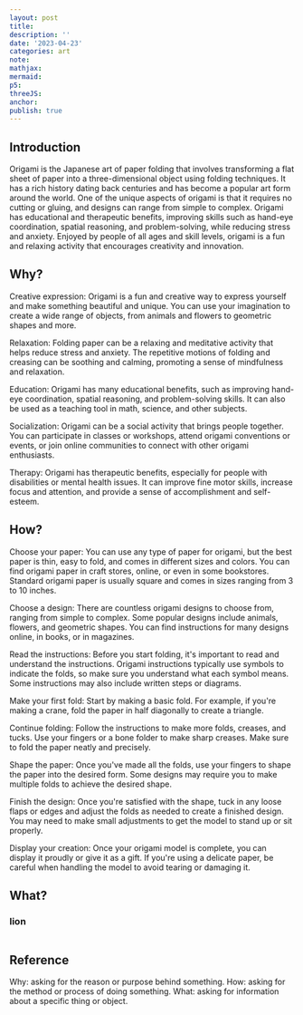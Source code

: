 ```yaml
---
layout: post
title:
description: ''
date: '2023-04-23'
categories: art
note:
mathjax:
mermaid:
p5:
threeJS:
anchor:
publish: true
---
```


## Introduction

Origami is the Japanese art of paper folding that involves transforming a flat sheet of paper into a three-dimensional object using folding techniques. It has a rich history dating back centuries and has become a popular art form around the world. One of the unique aspects of origami is that it requires no cutting or gluing, and designs can range from simple to complex. Origami has educational and therapeutic benefits, improving skills such as hand-eye coordination, spatial reasoning, and problem-solving, while reducing stress and anxiety. Enjoyed by people of all ages and skill levels, origami is a fun and relaxing activity that encourages creativity and innovation.

## Why?

Creative expression: Origami is a fun and creative way to express yourself and make something beautiful and unique. You can use your imagination to create a wide range of objects, from animals and flowers to geometric shapes and more.

Relaxation: Folding paper can be a relaxing and meditative activity that helps reduce stress and anxiety. The repetitive motions of folding and creasing can be soothing and calming, promoting a sense of mindfulness and relaxation.

Education: Origami has many educational benefits, such as improving hand-eye coordination, spatial reasoning, and problem-solving skills. It can also be used as a teaching tool in math, science, and other subjects.

Socialization: Origami can be a social activity that brings people together. You can participate in classes or workshops, attend origami conventions or events, or join online communities to connect with other origami enthusiasts.

Therapy: Origami has therapeutic benefits, especially for people with disabilities or mental health issues. It can improve fine motor skills, increase focus and attention, and provide a sense of accomplishment and self-esteem.

## How?

Choose your paper: You can use any type of paper for origami, but the best paper is thin, easy to fold, and comes in different sizes and colors. You can find origami paper in craft stores, online, or even in some bookstores. Standard origami paper is usually square and comes in sizes ranging from 3 to 10 inches.

Choose a design: There are countless origami designs to choose from, ranging from simple to complex. Some popular designs include animals, flowers, and geometric shapes. You can find instructions for many designs online, in books, or in magazines.

Read the instructions: Before you start folding, it's important to read and understand the instructions. Origami instructions typically use symbols to indicate the folds, so make sure you understand what each symbol means. Some instructions may also include written steps or diagrams.

Make your first fold: Start by making a basic fold. For example, if you're making a crane, fold the paper in half diagonally to create a triangle.

Continue folding: Follow the instructions to make more folds, creases, and tucks. Use your fingers or a bone folder to make sharp creases. Make sure to fold the paper neatly and precisely.

Shape the paper: Once you've made all the folds, use your fingers to shape the paper into the desired form. Some designs may require you to make multiple folds to achieve the desired shape.

Finish the design: Once you're satisfied with the shape, tuck in any loose flaps or edges and adjust the folds as needed to create a finished design. You may need to make small adjustments to get the model to stand up or sit properly.

Display your creation: Once your origami model is complete, you can display it proudly or give it as a gift. If you're using a delicate paper, be careful when handling the model to avoid tearing or damaging it.

## What?

### lion

<img src="{{site.baseurl}}/assets/img/lion.png" alt="">

## Reference

Why: asking for the reason or purpose behind something.
How: asking for the method or process of doing something.
What: asking for information about a specific thing or object.
